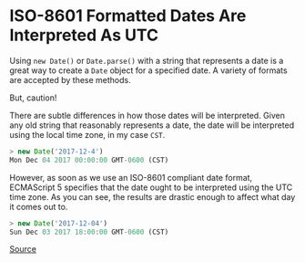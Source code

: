 # ISO-8601 Formatted Dates Are Interpreted As UTC

Using `new Date()` or `Date.parse()` with a string that represents a date is
a great way to create a `Date` object for a specified date. A variety of
formats are accepted by these methods.

But, caution!

There are subtle differences in how those dates will be interpreted. Given
any old string that reasonably represents a date, the date will be
interpreted using the local time zone, in my case `CST`.

```javascript
> new Date('2017-12-4')
Mon Dec 04 2017 00:00:00 GMT-0600 (CST)
```

However, as soon as we use an ISO-8601 compliant date format, ECMAScript 5
specifies that the date ought to be interpreted using the UTC time zone. As
you can see, the results are drastic enough to affect what day it comes out
to.

```javascript
> new Date('2017-12-04')
Sun Dec 03 2017 18:00:00 GMT-0600 (CST)
```

[Source](https://developer.mozilla.org/en-US/docs/Web/JavaScript/Reference/Global_Objects/Date/parse#ECMAScript_5_ISO-8601_format_support)
